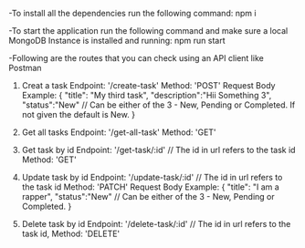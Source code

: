 -To install all the dependencies run the following command:
npm i

-To start the application run the following command and make sure a local MongoDB Instance is installed and running:
npm run start

-Following are the routes that you can check using an API client like Postman

1. Creat a task
Endpoint: '/create-task'
Method: 'POST'
Request Body Example: {
    "title": "My third task",
    "description":"Hii Something 3",
    "status":"New" // Can be either of the 3 - New, Pending or Completed. If not given the default is New.
}

2. Get all tasks
Endpoint: '/get-all-task'
Method: 'GET'

3. Get task by id
Endpoint: '/get-task/:id' // The id in url refers to the task id
Method: 'GET'

4. Update task by id
Endpoint: '/update-task/:id' // The id in url refers to the task id
Method: 'PATCH'
Request Body Example: {
    "title": "I am a rapper",
    "status":"New" // Can be either of the 3 - New, Pending or Completed.
}

5. Delete task by id
Endpoint: '/delete-task/:id' // The id in url refers to the task id,
Method: 'DELETE'

